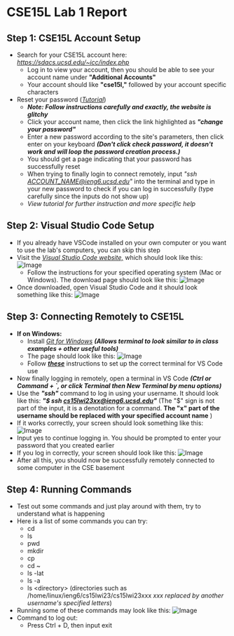 # CSE15L Lab 1 Report
## Step 1: CSE15L Account Setup
- Search for your CSE15L account here: *https://sdacs.ucsd.edu/~icc/index.php*
  - Log in to view your account, then you should be able to see your account name under **"Additional Accounts"**
  - Your account should like **"cse15l,"** followed by your account specific characters
- Reset your password ([*Tutorial*](https://docs.google.com/document/d/1hs7CyQeh-MdUfM9uv99i8tqfneos6Y8bDU0uhn1wqho/edit))
  - ***Note: Follow instructions carefully and exactly, the website is glitchy***
  - Click your account name, then click the link highlighted as ***"change your password"***
  - Enter a new password according to the site's parameters, then click enter on your keyboard ***(Don't click check password, it doesn't work and will loop the password creation process.)***
  - You should get a page indicating that your password has successfully reset
  - When trying to finally login to connect remotely, input *"ssh ACCOUNT_NAME@ieng6.ucsd.edu"* into the terminal and type in your new password to check if you can log in successfully (type carefully since the inputs do not show up)
  - *View tutorial for further instruction and more specific help*
## Step 2: Visual Studio Code Setup
- If you already have VSCode installed on your own computer or you want to use the lab's computers, you can skip this step
- Visit the [*Visual Studio Code website,*](https://code.visualstudio.com/) which should look like this: 
![Image](file:///Users/altairlanceaguelo/Desktop/Screen%20Shot%202023-01-15%20at%205.36.13%20PM.PNG)
  - Follow the instructions for your specified operating system (Mac or Windows). The download page should look like this:
![Image](file:///Users/altairlanceaguelo/Desktop/Screen%20Shot%202023-01-15%20at%205.57.17%20PM.png)
- Once downloaded, open Visual Studio Code and it should look something like this: 
![Image](file:///Users/altairlanceaguelo/Desktop/Screen%20Shot%202023-01-15%20at%206.01.19%20PM.png)
## Step 3: Connecting Remotely to CSE15L
- **If on Windows:**
  - Install [*Git for Windows*](https://gitforwindows.org/) ***(Allows terminal to look similar to in class examples + other useful tools)***
  - The page should look like this: ![Image](file:///Users/altairlanceaguelo/Desktop/Screen%20Shot%202023-01-15%20at%207.45.07%20PM.png)
  - Follow [***these***](https://stackoverflow.com/questions/42606837/how-do-i-use-bash-on-windows-from-the-visual-studio-code-integrated-terminal/50527994#50527994) instructions to set up the correct terminal for VS Code use
- Now finally logging in remotely, open a terminal in VS Code ***(Ctrl or Command + `, or click Terminal then New Terminal by menu options)***
- Use the ***"ssh"*** command to log in using your username. It should look like this: ***"$ ssh cs15lwi23xx@ieng6.ucsd.edu"*** (The "$" sign is not part of the input, it is a denotation for a command. **The "x" part of the username should be replaced with your specified account name** )
- If it works correctly, your screen should look something like this:
![Image](file:///Users/altairlanceaguelo/Desktop/Screen%20Shot%202023-01-15%20at%207.33.29%20PM.png)
- Input yes to continue logging in. You should be prompted to enter your password that you created earlier
- If you log in correctly, your screen should look like this: 
![Image](file:///Users/altairlanceaguelo/Desktop/Screen%20Shot%202023-01-15%20at%207.43.23%20PM.png)
- After all this, you should now be successfully remotely connected to some computer in the CSE basement
## Step 4: Running Commands
- Test out some commands and just play around with them, try to understand what is happening
- Here is a list of some commands you can try:
  - cd
  - ls
  - pwd
  - mkdir
  - cp
  - cd ~
  - ls -lat
  - ls -a
  - ls <directory<directory>> (directories such as /home/linux/ieng6/cs15lwi23/cs15lwi23xxx *xxx replaced by another username's specified letters*)
- Running some of these commands may look like this: 
![Image](file:///Users/altairlanceaguelo/Desktop/Screen%20Shot%202023-01-15%20at%208.09.28%20PM.png)
- Command to log out: 
  - Press Ctrl + D, then input exit
